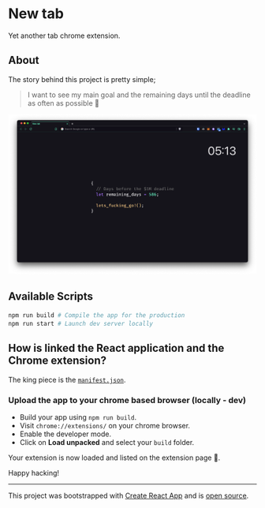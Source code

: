 # New tab

Yet another tab chrome extension.

## About

The story behind this project is pretty simple;

> I want to see my main goal and the remaining days until the deadline as often as possible 🤣

![demo](./.github/screenshot.png)



## Available Scripts

```sh
npm run build # Compile the app for the production
npm run start # Launch dev server locally
```

## How is linked the React application and the Chrome extension?

The king piece is the [`manifest.json`](./public/manifest.json).

### Upload the app to your chrome based browser (locally - dev)

- Build your app using `npm run build`.
- Visit `chrome://extensions/` on your chrome browser.
- Enable the developer mode.
- Click on **Load unpacked** and select your `build` folder.

Your extension is now loaded and listed on the extension page 🎉.

Happy hacking!

---

This project was bootstrapped with [Create React App](https://github.com/facebook/create-react-app) and is [open source](./LICENSE).
